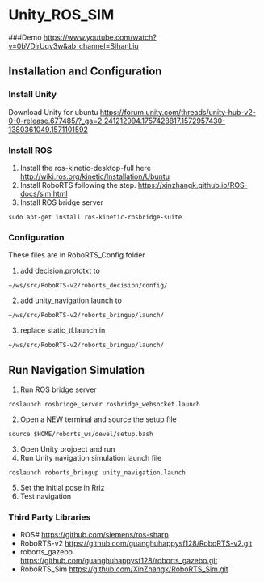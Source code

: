 # Unity_ROS_SIM
###Demo
https://www.youtube.com/watch?v=0bVDirUqv3w&ab_channel=SihanLiu

## Installation and Configuration
### Install Unity
Download Unity for ubuntu <https://forum.unity.com/threads/unity-hub-v2-0-0-release.677485/?_ga=2.241212994.1757428817.1572957430-1380361049.1571101592>
### Install ROS
1. Install the ros-kinetic-desktop-full here <http://wiki.ros.org/kinetic/Installation/Ubuntu>
2. Install RoboRTS following the step. <https://xinzhangk.github.io/ROS-docs/sim.html>
3. Install ROS bridge server
```
sudo apt-get install ros-kinetic-rosbridge-suite
```
### Configuration
These files are in RoboRTS_Config folder
1. add decision.prototxt to 

```
~/ws/src/RoboRTS-v2/roborts_decision/config/
```

2. add unity_navigation.launch to 
```
~/ws/src/RoboRTS-v2/roborts_bringup/launch/
```
3. replace static_tf.launch in 
```
~/ws/src/RoboRTS-v2/roborts_bringup/launch/
```

## Run Navigation Simulation
1. Run ROS bridge server

```
roslaunch rosbridge_server rosbridge_websocket.launch
```

2. Open a NEW terminal and source the setup file

```
source $HOME/roborts_ws/devel/setup.bash
```

3. Open Unity projoect and run
4. Run Unity navigation simulation launch file
```
roslaunch roborts_bringup unity_navigation.launch
```
5. Set the initial pose in Rriz
6. Test navigation

### Third Party Libraries
+ ROS#  <https://github.com/siemens/ros-sharp>
+ RoboRTS-v2 <https://github.com/guanghuhappysf128/RoboRTS-v2.git>
+ roborts_gazebo <https://github.com/guanghuhappysf128/roborts_gazebo.git>
+ RoboRTS_Sim <https://github.com/XinZhangk/RoboRTS_Sim.git>
